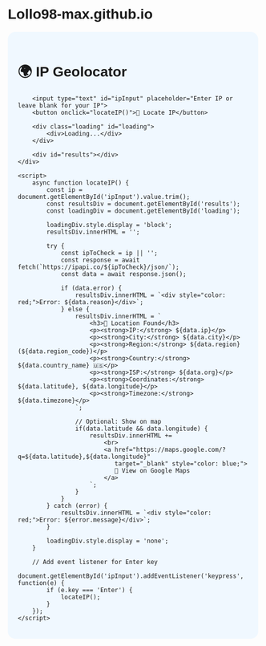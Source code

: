 # Lollo98-max.github.io

<!DOCTYPE html>
<html>
<head>
    <title>IP Geolocator</title>
    <meta name="viewport" content="width=device-width, initial-scale=1.0">
    <style>
        body { font-family: Arial, sans-serif; padding: 20px; max-width: 500px; margin: 0 auto; }
        .container { background: #f0f8ff; padding: 20px; border-radius: 15px; }
        input, button { padding: 12px; margin: 8px 0; width: 100%; box-sizing: border-box; }
        button { background: #007bff; color: white; border: none; border-radius: 5px; }
        #results { margin-top: 20px; padding: 15px; background: white; border-radius: 10px; }
        .loading { display: none; text-align: center; color: #007bff; }
    </style>
</head>
<body>
    <div class="container">
        <h1>🌍 IP Geolocator</h1>
        
        <input type="text" id="ipInput" placeholder="Enter IP or leave blank for your IP">
        <button onclick="locateIP()">📍 Locate IP</button>
        
        <div class="loading" id="loading">
            <div>Loading...</div>
        </div>
        
        <div id="results"></div>
    </div>

    <script>
        async function locateIP() {
            const ip = document.getElementById('ipInput').value.trim();
            const resultsDiv = document.getElementById('results');
            const loadingDiv = document.getElementById('loading');
            
            loadingDiv.style.display = 'block';
            resultsDiv.innerHTML = '';
            
            try {
                const ipToCheck = ip || '';
                const response = await fetch(`https://ipapi.co/${ipToCheck}/json/`);
                const data = await response.json();
                
                if (data.error) {
                    resultsDiv.innerHTML = `<div style="color: red;">Error: ${data.reason}</div>`;
                } else {
                    resultsDiv.innerHTML = `
                        <h3>📍 Location Found</h3>
                        <p><strong>IP:</strong> ${data.ip}</p>
                        <p><strong>City:</strong> ${data.city}</p>
                        <p><strong>Region:</strong> ${data.region} (${data.region_code})</p>
                        <p><strong>Country:</strong> ${data.country_name} 🇺🇸</p>
                        <p><strong>ISP:</strong> ${data.org}</p>
                        <p><strong>Coordinates:</strong> ${data.latitude}, ${data.longitude}</p>
                        <p><strong>Timezone:</strong> ${data.timezone}</p>
                    `;
                    
                    // Optional: Show on map
                    if(data.latitude && data.longitude) {
                        resultsDiv.innerHTML += `
                            <br>
                            <a href="https://maps.google.com/?q=${data.latitude},${data.longitude}" 
                               target="_blank" style="color: blue;">
                               📍 View on Google Maps
                            </a>
                        `;
                    }
                }
            } catch (error) {
                resultsDiv.innerHTML = `<div style="color: red;">Error: ${error.message}</div>`;
            }
            
            loadingDiv.style.display = 'none';
        }
        
        // Add event listener for Enter key
        document.getElementById('ipInput').addEventListener('keypress', function(e) {
            if (e.key === 'Enter') {
                locateIP();
            }
        });
    </script>
</body>
</html>
